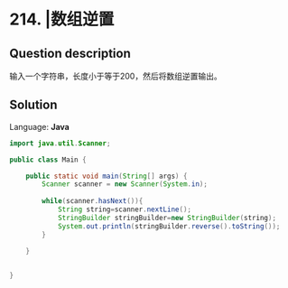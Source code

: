 # 214. |数组逆置

## Question description


输入一个字符串，长度小于等于200，然后将数组逆置输出。


## Solution

Language: **Java**

```Java
import java.util.Scanner;

public class Main {

    public static void main(String[] args) {
        Scanner scanner = new Scanner(System.in);
        
        while(scanner.hasNext()){
            String string=scanner.nextLine();
            StringBuilder stringBuilder=new StringBuilder(string);
            System.out.println(stringBuilder.reverse().toString());
        }
        
    }


}
```


